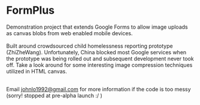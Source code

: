 # FormPlus

Demonstration project that extends Google Forms to allow image uploads as canvas blobs from web enabled mobile devices.<br/><br/>
Built around crowdsourced child homelessness reporting prototype (ZhiZheWang). Unfortunately, China blocked most Google services when the prototype was being rolled out and subsequent development never took off. Take a look around for some interesting image compression techniques utilized in HTML canvas. <br/><br/>

Email johnlo1992@gmail.com for more information if the code is too messy (sorry! stopped at pre-alpha launch :/ )
